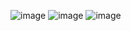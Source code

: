 ![image](https://user-images.githubusercontent.com/121878417/230607827-862328c5-2a1e-4696-9963-ea425aa00e78.png)
![image](https://user-images.githubusercontent.com/121878417/230607867-40ff9098-1b41-4803-a993-1fd9be14ddc4.png)
![image](https://user-images.githubusercontent.com/121878417/230607921-ebce30f0-aea7-494b-b619-95eaa0e766de.png)

